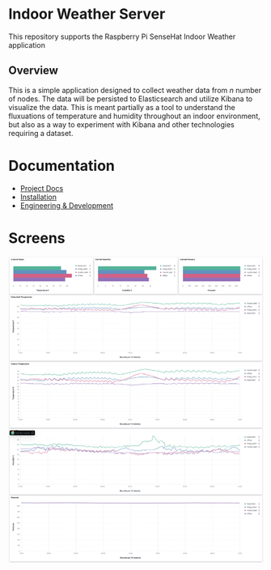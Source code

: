 # Indoor Weather Server

This repository supports the Raspberry Pi SenseHat Indoor Weather application

## Overview
This is a simple application designed to collect weather data from _n_ number of nodes. The data will be persisted to Elasticsearch and utilize Kibana to visualize the data. This is meant partially as a tool to understand the fluxuations of temperature and humidity throughout an indoor environment, but also as a way to experiment with Kibana and other technologies requiring a dataset.

# Documentation
- [Project Docs](https://docs.entropyinjection.com/books/indoor-weather)
- [Installation](https://docs.entropyinjection.com/books/indoor-weather/chapter/installation)
- [Engineering & Development](https://docs.entropyinjection.com/books/indoor-weather/chapter/engineering)

# Screens
![](docs/kibana-example.png)